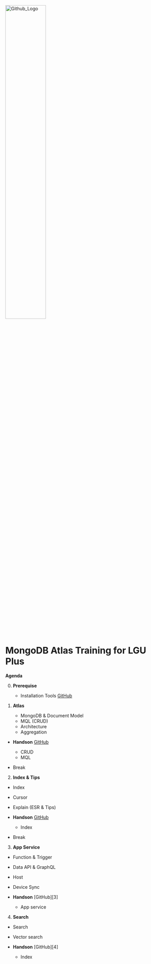 <img src="https://companieslogo.com/img/orig/MDB_BIG-ad812c6c.png?t=1648915248" width="50%" title="Github_Logo"/> <br>

# MongoDB Atlas Training for LGU Plus

**Agenda**

0. **Prerequise**
   - Installation Tools [GitHub][0]

1. **Atlas**
   - MongoDB & Document Model
   - MQL (CRUD)
   - Architecture
   - Aggregation

- **Handson** [GitHub][1]
  - CRUD
  - MQL

- Break

2. **Index & Tips**
  - Index
  - Cursor
  - Explain (ESR & Tips)

- **Handson** [GitHub][2]
  - Index

- Break

3. **App Service**
  - Function & Trigger
  - Data API & GraphQL
  - Host
  - Device Sync

- **Handson** [GitHub][3]
  - App service

4. **Search**
  - Search
  - Vector search

- **Handson** [GitHub][4]
  - Index

[0]: https://github.com/MongoDBAtlas//LGUPlusHandson/tree/main/00.pre-work
[1]: https://github.com/MongoDBAtlas//LGUPlusHandson/tree/main/01.CRUD%20and%20MQL
[2]: https://github.com/MongoDBAtlas//LGUPlusHandson/tree/main/02.Index%20and%20tips
